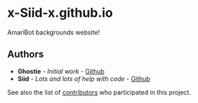 # x-Siid-x.github.io
AmariBot backgrounds website!

## Authors

* **Ghostie** - *Initial work* - [Github](https://github.com/GhostieSpook)
* **Siid** - *Lots and lots of help with code* - [Github](https://github.com/x-Siid-x)

See also the list of [contributors](https://github.com/GhostieSpook/GhostieSpook.github.io/contributors) who participated in this project.
